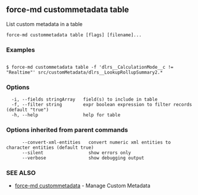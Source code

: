 ## force-md custommetadata table

List custom metadata in a table

```
force-md custommetadata table [flags] [filename]...
```

### Examples

```

$ force-md custommetadata table -f 'dlrs__CalculationMode__c != "Realtime"' src/customMetadata/dlrs__LookupRollupSummary2.*

```

### Options

```
  -i, --fields stringArray   field(s) to include in table
  -f, --filter string        expr boolean expression to filter records (default "true")
  -h, --help                 help for table
```

### Options inherited from parent commands

```
      --convert-xml-entities   convert numeric xml entities to character entities (default true)
      --silent                 show errors only
      --verbose                show debugging output
```

### SEE ALSO

* [force-md custommetadata](force-md_custommetadata.md)	 - Manage Custom Metadata

